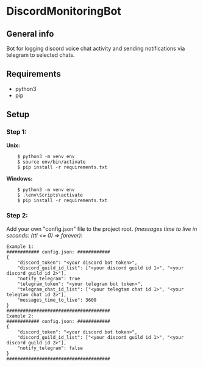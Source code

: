 # DiscordMonitoringBot
## General info
Bot for logging discord voice chat activity and sending notifications via telegram to selected chats.

## Requirements
* python3
* pip

## Setup
### Step 1:

**Unix:**
```
    $ python3 -m venv env
    $ source env/bin/activate
    $ pip install -r requirements.txt
```
**Windows:**
```
    $ python3 -m venv env
    $ .\env\Scripts\activate
    $ pip install -r requirements.txt
```

### Step 2:

Add your own "config.json" file to the project root.
_(messages time to live in seconds: (ttl <= 0) => forever)_:

```
Example 1:
############ config.json: ############
{
    "discord_token": "<your discord bot token>",
    "discord_guild_id_list": ["<your discord guild id 1>", "<your discord guild id 2>"],
    "notify_telegram": true
    "telegram_token": "<your telegram bot token>",
    "telegram_chat_id_list": ["<your telegtam chat id 1>", "<your telegtam chat id 2>"],
    "messages_time_to_live": 3600
}
######################################
Example 2:
############ config.json: ############
{
    "discord_token": "<your discord bot token>",
    "discord_guild_id_list": ["<your discord guild id 1>", "<your discord guild id 2>"],
    "notify_telegram": false
}
######################################
```

